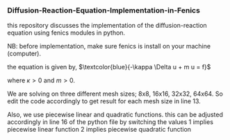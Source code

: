 ### Diffusion-Reaction-Equation-Implementation-in-Fenics

this repository discusses the implementation of the diffusion-reaction equation 
using fenics modules in python. 

NB: before implementation, make sure fenics is install on your machine (computer).

the equation is given by,
                  $\textcolor{blue}{-\kappa \Delta u + m u = f}$

 where $\kappa > 0$ and $m > 0$.


 We are solving on three different mesh sizes; 8x8, 16x16, 32x32, 64x64. So edit the code
 accordingly to get result for each mesh size in line 13.

 Also, we use piecewise linear and quadratic functions. this can be adjusted accordingly in 
 line 16 of the python file by switching the values
         1 implies piecewise linear function
         2 implies piecewise quadratic function
